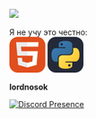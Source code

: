 ![](https://komarev.com/ghpvc/?username=moodgaga&color=lightgrey&style=for-the-badge)

Я не учу это честно: \
<img src='https://github.com/moodgaga/iconci/blob/main/iconci/HTML.svg' style='height: 64px; widht: auto;'> <img src='https://github.com/moodgaga/iconci/blob/main/iconci/Python-Dark.svg' style='height: 64px; widht: auto;'>

<b>lordnosok</b>

[![Discord Presence](https://lanyard.cnrad.dev/api/396200163317776387)](https://discord.com/users/396200163317776387)
